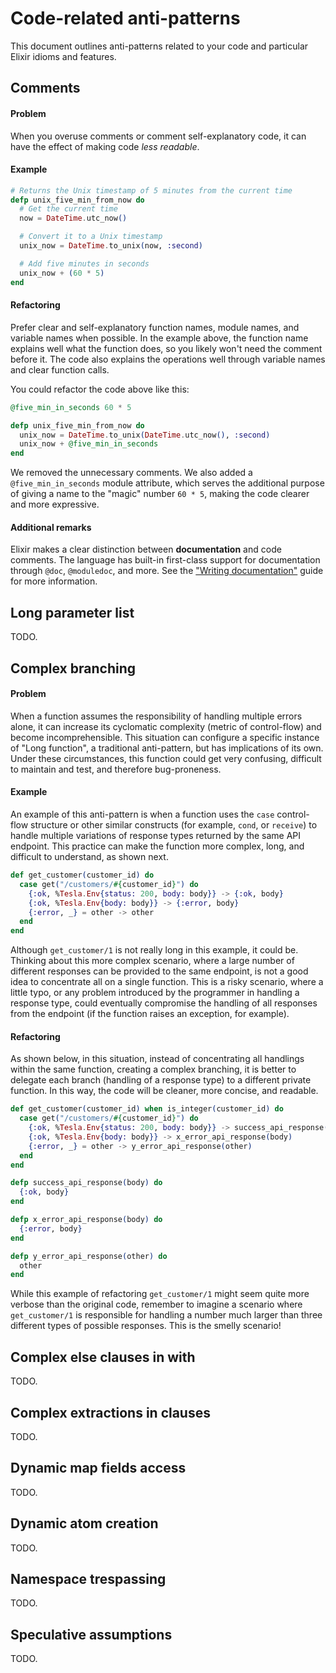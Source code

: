 # Code-related anti-patterns

This document outlines anti-patterns related to your code and particular Elixir idioms and features.

## Comments

#### Problem

When you overuse comments or comment self-explanatory code, it can have the effect of making code *less readable*.

#### Example

```elixir
# Returns the Unix timestamp of 5 minutes from the current time
defp unix_five_min_from_now do
  # Get the current time
  now = DateTime.utc_now()

  # Convert it to a Unix timestamp
  unix_now = DateTime.to_unix(now, :second)

  # Add five minutes in seconds
  unix_now + (60 * 5)
end
```

#### Refactoring

Prefer clear and self-explanatory function names, module names, and variable names when possible. In the example above, the function name explains well what the function does, so you likely won't need the comment before it. The code also explains the operations well through variable names and clear function calls.

You could refactor the code above like this:

```elixir
@five_min_in_seconds 60 * 5

defp unix_five_min_from_now do
  unix_now = DateTime.to_unix(DateTime.utc_now(), :second)
  unix_now + @five_min_in_seconds
end
```

We removed the unnecessary comments. We also added a `@five_min_in_seconds` module attribute, which serves the additional purpose of giving a name to the "magic" number `60 * 5`, making the code clearer and more expressive.

#### Additional remarks

Elixir makes a clear distinction between **documentation** and code comments. The language has built-in first-class support for documentation through `@doc`, `@moduledoc`, and more. See the ["Writing documentation"](../getting-started/writing-documentation.md) guide for more information.

## Long parameter list

TODO.

## Complex branching

#### Problem

When a function assumes the responsibility of handling multiple errors alone, it can increase its cyclomatic complexity (metric of control-flow) and become incomprehensible. This situation can configure a specific instance of "Long function", a traditional anti-pattern, but has implications of its own. Under these circumstances, this function could get very confusing, difficult to maintain and test, and therefore bug-proneness.

#### Example

An example of this anti-pattern is when a function uses the `case` control-flow structure or other similar constructs (for example, `cond`, or `receive`) to handle multiple variations of response types returned by the same API endpoint. This practice can make the function more complex, long, and difficult to understand, as shown next.

```elixir
def get_customer(customer_id) do
  case get("/customers/#{customer_id}") do
    {:ok, %Tesla.Env{status: 200, body: body}} -> {:ok, body}
    {:ok, %Tesla.Env{body: body}} -> {:error, body}
    {:error, _} = other -> other
  end
end
```

Although `get_customer/1` is not really long in this example, it could be. Thinking about this more complex scenario, where a large number of different responses can be provided to the same endpoint, is not a good idea to concentrate all on a single function. This is a risky scenario, where a little typo, or any problem introduced by the programmer in handling a response type, could eventually compromise the handling of all responses from the endpoint (if the function raises an exception, for example).

#### Refactoring

As shown below, in this situation, instead of concentrating all handlings within the same function, creating a complex branching, it is better to delegate each branch (handling of a response type) to a different private function. In this way, the code will be cleaner, more concise, and readable.

```elixir
def get_customer(customer_id) when is_integer(customer_id) do
  case get("/customers/#{customer_id}") do
    {:ok, %Tesla.Env{status: 200, body: body}} -> success_api_response(body)
    {:ok, %Tesla.Env{body: body}} -> x_error_api_response(body)
    {:error, _} = other -> y_error_api_response(other)
  end
end

defp success_api_response(body) do
  {:ok, body}
end

defp x_error_api_response(body) do
  {:error, body}
end

defp y_error_api_response(other) do
  other
end
```

While this example of refactoring `get_customer/1` might seem quite more verbose than the original code, remember to imagine a scenario where `get_customer/1` is responsible for handling a number much larger than three different types of possible responses. This is the smelly scenario!

## Complex else clauses in with

TODO.

## Complex extractions in clauses

TODO.

## Dynamic map fields access

TODO.

## Dynamic atom creation

TODO.

## Namespace trespassing

TODO.

## Speculative assumptions

TODO.

